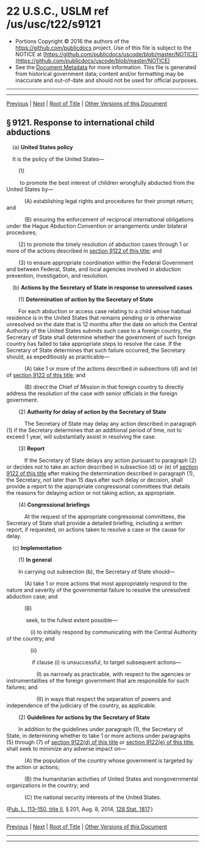 ---
---

# 22 U.S.C., USLM ref /us/usc/t22/s9121

* Portions Copyright © 2016 the authors of the https://github.com/publicdocs project.
  Use of this file is subject to the NOTICE at [https://github.com/publicdocs/uscode/blob/master/NOTICE](https://github.com/publicdocs/uscode/blob/master/NOTICE)
* See the [Document Metadata](././../../../../..//README.md) for more information.
  This file is generated from historical government data; content and/or formatting may be inaccurate and out-of-date and should not be used for official purposes.

----------
----------

[Previous](./../../../../..//us/usc/t22/ch98/schII/m__us_usc_t22_ch98_schII.md) | [Next](./../../../../..//us/usc/t22/ch98/schII/m__us_usc_t22_s9122.md) | [Root of Title](./../../../../../) | [Other Versions of this Document](https://publicdocs.github.io/go/links?ns=uslm&ref=%2Fus%2Fusc%2Ft22%2Fs9121)

## § 9121. Response to international child abductions

    (a) __United States policy__ 

    It is the policy of the United States—

        (1)

         to promote the best interest of children wrongfully abducted from the United States by—

            (A) establishing legal rights and procedures for their prompt return; and

            (B) ensuring the enforcement of reciprocal international obligations under the Hague Abduction Convention or arrangements under bilateral procedures;

        (2) to promote the timely resolution of abduction cases through 1 or more of the actions described in [section 9122 of this title][/us/usc/t22/s9122]; and

        (3) to ensure appropriate coordination within the Federal Government and between Federal, State, and local agencies involved in abduction prevention, investigation, and resolution.

    (b) __Actions by the Secretary of State in response to unresolved cases__ 

        (1) __Determination of action by the Secretary of State__ 

        For each abduction or access case relating to a child whose habitual residence is in the United States that remains pending or is otherwise unresolved on the date that is 12 months after the date on which the Central Authority of the United States submits such case to a foreign country, the Secretary of State shall determine whether the government of such foreign country has failed to take appropriate steps to resolve the case. If the Secretary of State determines that such failure occurred, the Secretary should, as expeditiously as practicable—

            (A) take 1 or more of the actions described in subsections (d) and (e) of [section 9122 of this title][/us/usc/t22/s9122]; and

            (B) direct the Chief of Mission in that foreign country to directly address the resolution of the case with senior officials in the foreign government.

        (2) __Authority for delay of action by the Secretary of State__ 

            The Secretary of State may delay any action described in paragraph (1) if the Secretary determines that an additional period of time, not to exceed 1 year, will substantially assist in resolving the case.

        (3) __Report__ 

            If the Secretary of State delays any action pursuant to paragraph (2) or decides not to take an action described in subsection (d) or (e) of [section 9122 of this title][/us/usc/t22/s9122] after making the determination described in paragraph (1), the Secretary, not later than 15 days after such delay or decision, shall provide a report to the appropriate congressional committees that details the reasons for delaying action or not taking action, as appropriate.

        (4) __Congressional briefings__ 

            At the request of the appropriate congressional committees, the Secretary of State shall provide a detailed briefing, including a written report, if requested, on actions taken to resolve a case or the cause for delay.

    (c) __Implementation__ 

        (1) __In general__ 

        In carrying out subsection (b), the Secretary of State should—

            (A) take 1 or more actions that most appropriately respond to the nature and severity of the governmental failure to resolve the unresolved abduction case; and

            (B)

             seek, to the fullest extent possible—

                (i) to initially respond by communicating with the Central Authority of the country; and

                (ii)

                 if clause (i) is unsuccessful, to target subsequent actions—

                    (I) as narrowly as practicable, with respect to the agencies or instrumentalities of the foreign government that are responsible for such failures; and

                    (II) in ways that respect the separation of powers and independence of the judiciary of the country, as applicable.

        (2) __Guidelines for actions by the Secretary of State__ 

        In addition to the guidelines under paragraph (1), the Secretary of State, in determining whether to take 1 or more actions under paragraphs (5) through (7) of [section 9122(d) of this title][/us/usc/t22/s9122/d] or [section 9122(e) of this title][/us/usc/t22/s9122/e], shall seek to minimize any adverse impact on—

            (A) the population of the country whose government is targeted by the action or actions;

            (B) the humanitarian activities of United States and nongovernmental organizations in the country; and

            (C) the national security interests of the United States.

([Pub. L. 113–150, title II][/us/pl/113/150/tII], § 201, Aug. 8, 2014, [128 Stat. 1817][/us/stat/128/1817].)

----------

[Previous](./../../../../..//us/usc/t22/ch98/schII/m__us_usc_t22_ch98_schII.md) | [Next](./../../../../..//us/usc/t22/ch98/schII/m__us_usc_t22_s9122.md) | [Root of Title](./../../../../../) | [Other Versions of this Document](https://publicdocs.github.io/go/links?ns=uslm&ref=%2Fus%2Fusc%2Ft22%2Fs9121)

----------
----------

[/us/usc/t22/s9122]: https://publicdocs.github.io/go/links?ns=uslm&ref=%2Fus%2Fusc%2Ft22%2Fs9122
[/us/usc/t22/s9122]: https://publicdocs.github.io/go/links?ns=uslm&ref=%2Fus%2Fusc%2Ft22%2Fs9122
[/us/usc/t22/s9122]: https://publicdocs.github.io/go/links?ns=uslm&ref=%2Fus%2Fusc%2Ft22%2Fs9122
[/us/usc/t22/s9122/d]: https://publicdocs.github.io/go/links?ns=uslm&ref=%2Fus%2Fusc%2Ft22%2Fs9122%2Fd
[/us/usc/t22/s9122/e]: https://publicdocs.github.io/go/links?ns=uslm&ref=%2Fus%2Fusc%2Ft22%2Fs9122%2Fe
[/us/pl/113/150/tII]: https://publicdocs.github.io/go/links?ns=uslm&ref=%2Fus%2Fpl%2F113%2F150%2FtII
[/us/stat/128/1817]: https://publicdocs.github.io/go/links?ns=uslm&ref=%2Fus%2Fstat%2F128%2F1817


